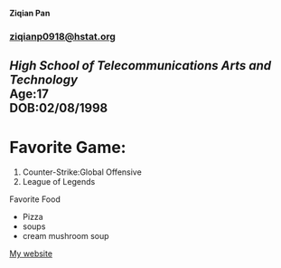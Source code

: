 **Ziqian Pan**  
### ziqianp0918@hstat.org  
_High School of Telecommunications Arts and Technology_  
Age:17  
DOB:02/08/1998  
---

# Favorite Game:  
1. Counter-Strike:Global Offensive  
2. League of Legends  

Favorite Food  
* Pizza  
* soups
 * cream mushroom soup
 
[My website](https://sites.google.com/a/hstat.org/ziqianp0918sep11/)